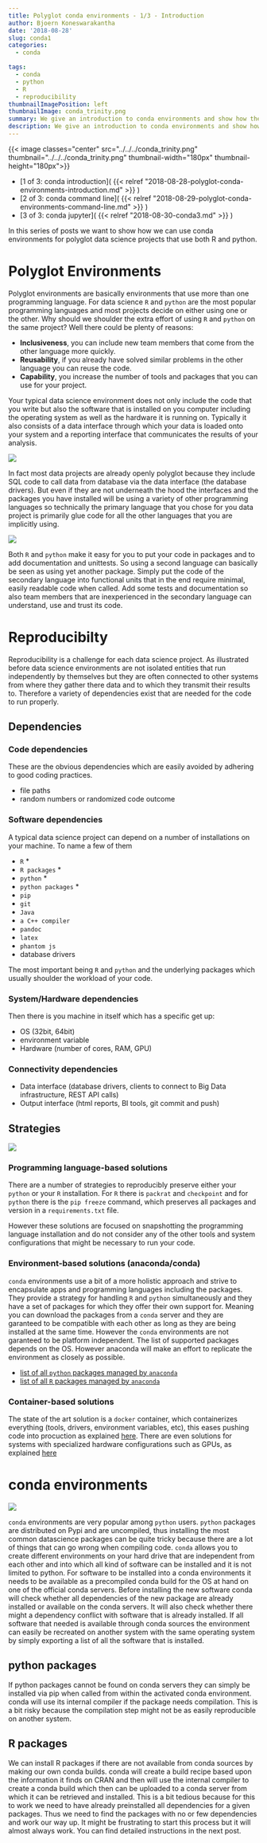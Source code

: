 ```yaml
---
title: Polyglot conda environments - 1/3 - Introduction
author: Bjoern Koneswarakantha
date: '2018-08-28'
slug: conda1
categories:
  - conda

tags:
  - conda
  - python
  - R
  - reproducibility
thumbnailImagePosition: left
thumbnailImage: conda_trinity.png
summary: We give an introduction to conda environments and show how they can be used to maintain reproducibility in polyglot data projects using both R and python.
description: We give an introduction to conda environments and show how they can be used to maintain reproducibility in polyglot data projects using both R and python.
---
```


{{< image classes="center" src="../../../conda_trinity.png" thumbnail="../../../conda_trinity.png" thumbnail-width="180px" thumbnail-height="180px">}}


- [1 of 3: conda introduction]( {{< relref "2018-08-28-polyglot-conda-environments-introduction.md" >}}  )
- [2 of 3: conda command line]( {{< relref "2018-08-29-polyglot-conda-environments-command-line.md" >}}  )
- [3 of 3: conda jupyter]( {{< relref "2018-08-30-conda3.md" >}}  )

<!-- toc -->

In this series of posts we want to show how we can use conda environments for polyglot data science projects that use both
R and python.

# Polyglot Environments

Polyglot environments are basically environments that use more than one programming language. For data science `R` and
`python` are the most popular programming languages and most projects decide on either using one or the other. Why should
we shoulder the extra effort of using `R` and `python` on the same project? Well there could be plenty of reasons:

- **Inclusiveness**, you can include new team members that come from the other language more quickly.
- **Reusability**, if you already have solved similar problems in the other language you can reuse the code.
- **Capability**, you increase the number of tools and packages that you can use for your project.

Your typical data science environment does not only include the code that you write but also the software that is
installed on you computer including the operating system as well as the hardware it is running on.
Typically it also consists of a data interface through which your data is loaded onto your system
and a reporting interface that communicates the results of your analysis.

![](slide1.png)

In fact most data projects are already openly polyglot because they include SQL code to call data from
database via the data interface (the database drivers). But even if they are not underneath
the hood the interfaces and the packages you have installed will be using a variety of other
programming languages so technically the primary language that you chose for you data project
is primarily glue code for all the other languages that you are implicitly using.

![](slide2.png)

Both `R` and `python` make it easy for you to put your code in packages and to add documentation
and unittests. So using a second language can basically be seen as using yet another package.
Simply put the code of the secondary language into functional units that in the end require
minimal, easily readable code when called. Add some tests and documentation so also team members
that are inexperienced in the secondary language can understand, use and trust its code.

# Reproducibilty

Reproducibility is a challenge for each data science project. As illustrated before data science
environments are not isolated entities that run independently by themselves but they
are often connected to other systems from where they gather there data and to which they transmit
their results to. Therefore a variety of dependencies exist that are needed for the code to run properly.

## Dependencies

### Code dependencies
These are the obvious dependencies which are easily avoided by adhering to good coding practices.

- file paths
- random numbers or randomized code outcome

### Software dependencies
 A typical data science project can depend on a number of installations on your machine. To name a few of them

- `R` *
- `R packages` *
- `python` *
- `python packages` *
- `pip`
- `git`
- `Java`
- `a C++ compiler`
- `pandoc`
- `latex`
- `phantom js`
- database drivers

The most important being `R` and `python` and the underlying packages which usually shoulder the workload of your code.

### System/Hardware dependencies
Then there is you machine in itself which has a specific get up:

- OS (32bit, 64bit)
- environment variable
- Hardware (number of cores, RAM, GPU)

### Connectivity dependencies

- Data interface (database drivers, clients to connect to Big Data infrastructure, REST API calls)
- Output interface (html reports, BI tools, git commit and push)


## Strategies

![](slide3.png)

### Programming language-based solutions
There are a number of strategies to reproducibly preserve either your `python` or your `R` installation. For `R` there is `packrat` and `checkpoint` and for `python` there is the `pip freeze` command, which preserves all packages and version in a `requirements.txt` file.

However these solutions are focused on snapshotting the programming language installation and do not consider any of the other tools and system configurations that might be necessary to run your code.

### Environment-based solutions (anaconda/conda)
`conda` environments use a bit of a more holistic approach and strive to encapsulate apps and programming languages including the packages. They provide a strategy for handling `R` and `python` simultaneously and they have a set of packages for which they offer their own support for. Meaning you can download the packages from a `conda` server and they are garanteed to be compatible with each other as long as they are being installed at the same time. However the `conda` environments are not garanteed to be platform independent. The list of supported packages depends on the OS. However anaconda will make an effort to replicate the environment as closely as possible.

- [list of all `python` packages managed by `anaconda`](https://docs.anaconda.com/anaconda/packages/pkg-docs)
- [list of all `R` packages managed by `anaconda`](https://docs.anaconda.com/anaconda/packages/r-language-pkg-docs)


### Container-based solutions
The state of the art solution is a `docker` container, which containerizes everything (tools, drivers, environment variables, etc), this eases pushing code into procuction  as explained [here](https://www.dataquest.io/blog/docker-data-science/). There are even solutions for systems with specialized hardware configurations such as GPUs, as explained [here](https://indico.io/data-science-deployments-docker/)

# conda environments

![](slide4.png)

`conda` environments are very popular among `python` users. `python` packages are distributed on Pypi and are uncompiled,
thus installing the most common datascience packages can be quite tricky because there are a lot of things that can go wrong
when compiling code.
`conda` allows you to create different environments on your hard drive that are independent from each other and into which
all kind of software can be installed and it is not limited to python. For software to be installed into a conda environments
it needs to be available as a precompiled conda build for the OS at hand on one of the official conda servers. Before
installing the new software conda will check whether all dependencies of the new package are already installed
or available on the conda servers. It will also check whether there might a dependency conflict with software that
is already installed. If all software that needed is available through conda sources the environment can easily
be recreated on another system with the same operating system by simply exporting a list of all the software that is installed.

## python packages
If python packages cannot be found on conda servers they can simply be installed via pip when called from within
the activated conda environment. conda will use its internal compiler if the package needs compilation.
This is a bit risky because the compilation step might not be as easily reproducible on another system.

## R packages
We can install R packages if there are not available from conda sources by making our own conda builds.
conda will create a build recipe based upon the information it finds on CRAN and then will use the
internal compiler to create a conda build which then can be uploaded to a conda server from which it can be retrieved and installed.
This is a bit tedious because for this to work we need to have already preinstalled all dependencies for a given packages. Thus we need to find the packages with no or few dependencies and work our way up.
It might be frustrating to start this process but it will almost always work. You can find detailed instructions in the next post.




